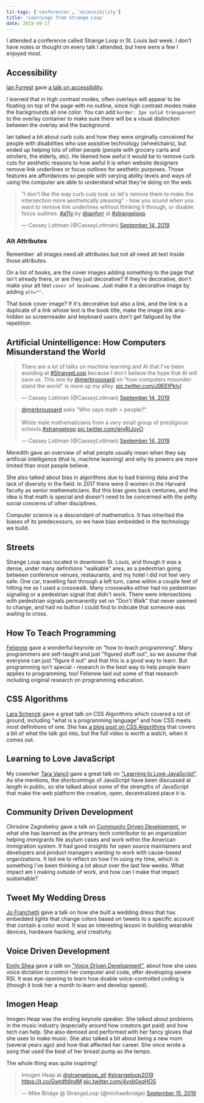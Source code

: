 ```yaml
---
til-tags: ['conferences', 'accessibility']
title: 'Learnings from Strange Loop'
date: 2019-09-17
---
```


I attended a conference called Strange Loop in St. Louis last week. I don't have notes or thought on every talk I attended, but here were a few I enjoyed most. 

## Accessibility

[Ian Forrest](https://twitter.com/ianforr) gave [a talk on accessibility](https://www.youtube.com/watch?v=pNcB7ChyO1E). 

I learned that in high contrast modes, often overlays will appear to be floating on top of the page with no outline, since high contrast modes make the backgrounds all one color. You can add `border: 1px solid transparent` to the overlay container to make sure there will be a visual distinction between the overlay and the background.

Ian talked a bit about curb cuts and how they were originally conceived for people with disabilities who use assistive technology (wheelchairs), but ended up helping lots of other people (people with grocery carts and strollers, the elderly, etc). He likened how awful it would be to remove curb cuts for aesthetic reasons to how awful it is when website designers remove link underlines or focus outlines for aesthetic purposes. Those features are affordances so people with varying ability levels and ways of using the computer are able to understand what they're doing on the web. 

<blockquote class="twitter-tweet"><p lang="en" dir="ltr">&quot;I don&#39;t like the way curb cuts look so let&#39;s remove them to make the intersection more aesthetically pleasing&quot; - how you sound when you want to remove link underlines without thinking it through, or disable focus outlines. <a href="https://twitter.com/hashtag/a11y?src=hash&amp;ref_src=twsrc%5Etfw">#a11y</a> by <a href="https://twitter.com/ianforr?ref_src=twsrc%5Etfw">@ianforr</a> at <a href="https://twitter.com/hashtag/strangeloop?src=hash&amp;ref_src=twsrc%5Etfw">#strangeloop</a></p>&mdash; Cassey Lottman (@CasseyLottman) <a href="https://twitter.com/CasseyLottman/status/1172898309217902595?ref_src=twsrc%5Etfw">September 14, 2019</a></blockquote> <script async src="https://platform.twitter.com/widgets.js" charset="utf-8"></script>

### Alt Attributes

Remember: all images need alt attributes but not all need alt text inside those attributes.

On a list of books, are the cover images adding something to the page that isn't already there, or are they just decorative? If they're decorative, don't make your alt text `cover of bookname`. Just make it a decorative image by adding `alt=""`.

That book cover image? If it's decorative but also a link, and the link is a duplicate of a link whose text is the book title, make the image link aria-hidden so screenreader and keyboard users don't get fatigued by the repetition. 

## Artificial Unintelligence: How Computers Misunderstand the World

<blockquote class="twitter-tweet"><p lang="en" dir="ltr">There are a lot of talks on machine learning and AI that I&#39;ve been avoiding at <a href="https://twitter.com/hashtag/StrangeLoop?src=hash&amp;ref_src=twsrc%5Etfw">#StrangeLoop</a> because I don&#39;t believe the hype that AI will save us. This one by <a href="https://twitter.com/merbroussard?ref_src=twsrc%5Etfw">@merbroussard</a> on &quot;how computers misunderstand the world&quot; is more up my alley. <a href="https://t.co/J9EEtPklyI">pic.twitter.com/J9EEtPklyI</a></p>&mdash; Cassey Lottman (@CasseyLottman) <a href="https://twitter.com/CasseyLottman/status/1172876898499735556?ref_src=twsrc%5Etfw">September 14, 2019</a></blockquote> <script async src="https://platform.twitter.com/widgets.js" charset="utf-8"></script>

<blockquote class="twitter-tweet"><p lang="en" dir="ltr"><a href="https://twitter.com/merbroussard?ref_src=twsrc%5Etfw">@merbroussard</a> asks &quot;Who says math &gt; people?&quot; <br><br>White male mathematicians from a very small group of prestigious schools.<a href="https://twitter.com/hashtag/strangeloop?src=hash&amp;ref_src=twsrc%5Etfw">#strangeloop</a> <a href="https://t.co/ieiyRiJoyO">pic.twitter.com/ieiyRiJoyO</a></p>&mdash; Cassey Lottman (@CasseyLottman) <a href="https://twitter.com/CasseyLottman/status/1172881658346901504?ref_src=twsrc%5Etfw">September 14, 2019</a></blockquote> <script async src="https://platform.twitter.com/widgets.js" charset="utf-8"></script>

Meredith gave an overview of what people usually mean when they say artificial intelligence (that is, machine learning) and why its powers are more limited than most people believe. 

She also talked about bias in algorithms due to bad training data and the lack of diversity in the field. In 2017 there were 0 women in the Harvard faculty as senior mathematicians. But this bias goes back centuries, and the idea is that math is special and doesn't need to be concerned with the petty social concerns of other disciplines.

Computer science is a descendant of mathematics. It has inherited the biases of its predecessors, so we have bias embedded in the technology we build.

## Streets

Strange Loop was located in downtown St. Louis, and though it was a dense, under many definitions "walkable" area, as a pedestrian going between conference venues, restaurants, and my hotel I did not feel very safe. One car, travelling fast through a left turn, came within a couple feet of hitting me as I used a crosswalk. Many crosswalks either had no pedestrian signaling or a pedestrian signal that didn't work. There were intersections with pedestrian signals permanently set on "Don't Walk" that never seemed to change, and had no button I could find to indicate that someone was waiting to cross. 

## How To Teach Programming
[Felienne](https://twitter.com/Felienne) gave a wonderful keynote on "how to teach programming". Many programmers are self-taught and just "figured stuff out", so we assume that everyone can just "figure it out" and that this is a good way to learn. But programming isn't special - research in the best way to help people learn applies to programming, too! Felienne laid out some of that research including original research on programming education. 

## CSS Algorithms

[Lara Schenck](https://twitter.com/laras126) gave a great talk on CSS Algorithms which covered a lot of ground, including "what is a programming language" and how CSS meets most definitions of one. She has [a blog post on CSS Algorithms](https://notlaura.com/writing-css-algorithms/) that covers a bit of what the talk got into, but the full video is worth a watch, when it comes out.

## Learning to Love JavaScript

My coworker [Tara Vancil](https://twitter.com/taravancil) gave a great talk on ["Learning to Love JavaScript"](https://www.youtube.com/watch?v=OyTJCMytx9k&feature=youtu.be). As she mentions, the shortcomings of JavaScript have been discussed at length in public, so she talked about some of the strengths of JavaScript that make the web platform the creative, open, decentralized place it is.

## Community Driven Development

Christine Zagrobelny gave a talk on [Community Driven Development](https://www.youtube.com/watch?v=5htAAL0cc_w&feature=youtu.be), or what she has learned as the primary tech contributor to an organization helping immigrants file asylum cases and work within the American immigration system. It had good insights for open source maintainers and developers and product managers wanting to work with cause-based organizations. It led me to reflect on how I'm using my time, which is something I've been thinking a lot about over the last few weeks. What impact am I making outside of work, and how can I make that impact sustainable? 

## Tweet My Wedding Dress

[Jo Franchetti](https://twitter.com/thisisjofrank) gave a talk on how she built a wedding dress that has embedded lights that change colors based on tweets to a specific account that contain a color word. It was an interesting lesson in building wearable devices, hardware hacking, and creativity. 

## Voice Driven Development

[Emily Shea](https://twitter.com/yomilly) gave a talk on ["Voice Driven Development"](https://www.youtube.com/watch?v=YKuRkGkf5HU), about how she uses voice dictation to control her computer and code, after developing severe RSI. It was eye-opening to learn how doable voice-controlled coding is (though it took her a month to learn and develop speed).


## Imogen Heap

Imogen Heap was the ending keynote speaker. She talked about problems in the music industry (especially around how creators get paid) and how tech can help. She also demoed and performed with her fancy gloves that she uses to make music. She also talked a bit about being a new mom (several years ago) and how that affected her career. She once wrote a song that used the beat of her breast pump as the tempo. 

The whole thing was quite inspiring! 

<blockquote class="twitter-tweet"><p lang="sv" dir="ltr">Imogen Heap at <a href="https://twitter.com/strangeloop_stl?ref_src=twsrc%5Etfw">@strangeloop_stl</a> <a href="https://twitter.com/hashtag/strangeloop2019?src=hash&amp;ref_src=twsrc%5Etfw">#strangeloop2019</a> <a href="https://t.co/GwtdfdlndM">https://t.co/GwtdfdlndM</a> <a href="https://t.co/4yxb0xqHOS">pic.twitter.com/4yxb0xqHOS</a></p>&mdash; Mike Bridge @ StrangeLoop (@michaelbridge) <a href="https://twitter.com/michaelbridge/status/1173051155448029185?ref_src=twsrc%5Etfw">September 15, 2019</a></blockquote> <script async src="https://platform.twitter.com/widgets.js" charset="utf-8"></script>

